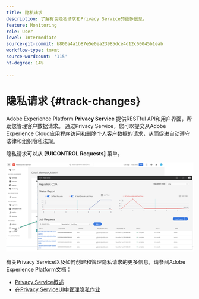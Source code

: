 ```yaml
---
title: 隐私请求
description: 了解有关隐私请求和Privacy Service的更多信息。
feature: Monitoring
role: User
level: Intermediate
source-git-commit: b800a4a1b87e5e0ea23985dce4d12c60045b1eab
workflow-type: tm+mt
source-wordcount: '115'
ht-degree: 14%

---
```


# 隐私请求 {#track-changes}

Adobe Experience Platform **Privacy Service** 提供RESTful API和用户界面，帮助您管理客户数据请求。 通过Privacy Service，您可以提交从Adobe Experience Cloud应用程序访问和删除个人客户数据的请求，从而促进自动遵守法律和组织隐私法规。

隐私请求可以从 **[!UICONTROL Requests]** 菜单。

![](assets/requests.png)

有关Privacy Service以及如何创建和管理隐私请求的更多信息，请参阅Adobe Experience Platform文档：

* [Privacy Service概述](https://experienceleague.adobe.com/docs/experience-platform/privacy/home.html?lang=zh-Hans)
* [在Privacy ServiceUI中管理隐私作业](https://experienceleague.adobe.com/docs/experience-platform/privacy/ui/user-guide.html?lang=zh-Hans)
